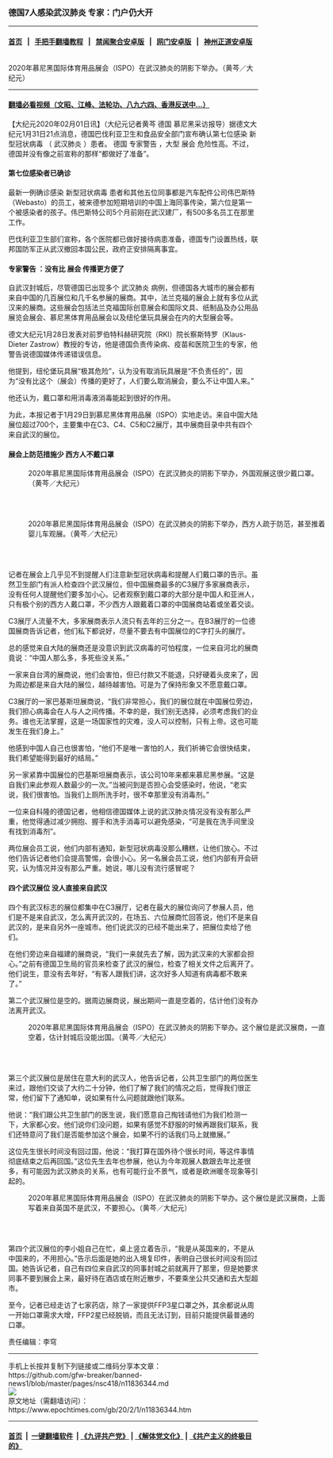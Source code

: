 ### 德国7人感染武汉肺炎 专家：门户仍大开
------------------------

#### [首页](https://github.com/gfw-breaker/banned-news1/blob/master/README.md) &nbsp;&nbsp;|&nbsp;&nbsp; [手把手翻墙教程](https://github.com/gfw-breaker/guides/wiki) &nbsp;&nbsp;|&nbsp;&nbsp; [禁闻聚合安卓版](https://github.com/gfw-breaker/bn-android) &nbsp;&nbsp;|&nbsp;&nbsp; [网门安卓版](https://github.com/oGate2/oGate) &nbsp;&nbsp;|&nbsp;&nbsp; [神州正道安卓版](https://github.com/SzzdOgate/update) 



<div><img alt="" class="aligncenter wp-post-image" src="https://i.epochtimes.com/assets/uploads/2020/02/IMG_2194-600x400.jpg"/>
<div class="red16 caption">
 <p>
  2020年慕尼黑国际体育用品展会（ISPO）在武汉肺炎的阴影下举办。（黄芩／大纪元）
 </p>
</div>
</div><hr/>

#### [翻墙必看视频（文昭、江峰、法轮功、八九六四、香港反送中...）](http://167.172.214.107/home.html)

<div><p>
 【大纪元2020年02月01日讯】（大纪元记者黄芩
 <ok href="https://www.epochtimes.com/gb/tag/%E5%BE%B7%E5%9B%BD.html">
  德国
 </ok>
 慕尼黑采访报导）据德文大纪元1月31日21点消息，德国巴伐利亚卫生和食品安全部门宣布确认第七位感染
 <ok href="https://www.epochtimes.com/gb/tag/%E6%96%B0%E5%9E%8B%E5%86%A0%E7%8A%B6%E7%97%85%E6%AF%92.html">
  新型冠状病毒
 </ok>
 （
 <ok href="https://www.epochtimes.com/gb/tag/%E6%AD%A6%E6%B1%89%E8%82%BA%E7%82%8E.html">
  武汉肺炎
 </ok>
 ）患者。
 <ok href="https://www.epochtimes.com/gb/tag/%E5%BE%B7%E5%9B%BD.html">
  德国
 </ok>
 <ok href="https://www.epochtimes.com/gb/tag/%E4%B8%93%E5%AE%B6%E8%AD%A6%E5%91%8A.html">
  专家警告
 </ok>
 ，大型
 <ok href="https://www.epochtimes.com/gb/tag/%E5%B1%95%E4%BC%9A.html">
  展会
 </ok>
 危险性高。不过，德国并没有像之前宣称的那样“都做好了准备”。
</p>
<h4>
 第七位感染者已确诊
</h4>
<p>
 最新一例确诊感染
 <ok href="https://www.epochtimes.com/gb/tag/%E6%96%B0%E5%9E%8B%E5%86%A0%E7%8A%B6%E7%97%85%E6%AF%92.html">
  新型冠状病毒
 </ok>
 患者和其他五位同事都是汽车配件公司伟巴斯特（Webasto）的员工，被来德参加短期培训的中国上海同事传染，第六位是第一个被感染者的孩子。伟巴斯特公司5个月前刚在武汉建厂，有500多名员工在那里工作。
</p>
<p>
 巴伐利亚卫生部们宣称，各个医院都已做好接待病患准备，德国专门设置热线，联邦国防军正从武汉撤回本国公民，政府正安排隔离事宜。
</p>
<h4>
 <ok href="https://www.epochtimes.com/gb/tag/%E4%B8%93%E5%AE%B6%E8%AD%A6%E5%91%8A.html">
  专家警告
 </ok>
 ：没有比
 <ok href="https://www.epochtimes.com/gb/tag/%E5%B1%95%E4%BC%9A.html">
  展会
 </ok>
 传播更方便了
</h4>
<p>
 自武汉封城后，尽管德国已出现多个
 <ok href="https://www.epochtimes.com/gb/tag/%E6%AD%A6%E6%B1%89%E8%82%BA%E7%82%8E.html">
  武汉肺炎
 </ok>
 病例，但德国各大城市的展会都有来自中国的几百展位和几千名参展的展商。其中，法兰克福的展会上就有多位从武汉来的展商。这些展会包括法兰克福国际创意展会和国际文具、纸制品及办公用品展览会展会、慕尼黑体育用品展会以及纽伦堡玩具展会在内的大型展会等。
</p>
<p>
 德文大纪元1月28日发表对前罗伯特科赫研究院（RKI）院长察斯特罗（Klaus-Dieter Zastrow）教授的专访，他是德国负责传染病、疫苗和医院卫生的专家，他警告说德国媒体传递错误信息。
</p>
<p>
 他提到，纽伦堡玩具展“极其危险”，认为没有取消玩具展是“不负责任的”，因为“没有比这个（展会）传播的更好了，人们要么取消展会，要么不让中国人来。”
</p>
<p>
 他还认为，戴口罩和用消毒液消毒能起到很好的作用。
</p>
<p>
 为此，本报记者于1月29日到慕尼黑体育用品展（ISPO）实地走访。来自中国大陆展位超过700个，主要集中在C3、C4、C5和C2展厅，其中展商目录中共有四个来自武汉的展位。
</p>
<h4>
 展会上防范措施少 西方人不戴口罩
</h4>
<figure class="wp-caption aligncenter" id="attachment_11836395" style="width: 600px">
 <ok href="http://i.epochtimes.com/assets/uploads/2020/02/IMG_0564.jpg">
  <img alt="" class="size-large wp-image-11836395" src="http://i.epochtimes.com/assets/uploads/2020/02/IMG_0564-600x468.jpg"/>
 </ok>
 <br/><figcaption class="wp-caption-text">
  2020年慕尼黑国际体育用品展会（ISPO）在武汉肺炎的阴影下举办，外国观展这很少戴口罩。（黄芩／大纪元）
 </figcaption><br/>
</figure><br/>
<figure class="wp-caption aligncenter" id="attachment_11836404" style="width: 600px">
 <ok href="http://i.epochtimes.com/assets/uploads/2020/02/IMG_2200.jpg">
  <img alt="" class="size-large wp-image-11836404" src="http://i.epochtimes.com/assets/uploads/2020/02/IMG_2200-600x450.jpg"/>
 </ok>
 <br/><figcaption class="wp-caption-text">
  2020年慕尼黑国际体育用品展会（ISPO）在武汉肺炎的阴影下举办，西方人疏于防范，甚至推着婴儿车观展。（黄芩／大纪元）
 </figcaption><br/>
</figure><br/>
<p>
 记者在展会上几乎见不到提醒人们注意新型冠状病毒和提醒人们戴口罩的告示。虽然卫生部门有派人检查四个武汉展位，但中国展商最多的C3展厅多家展商表示，没有任何人提醒他们要多加小心。记者观察到戴口罩的大部分是中国人和亚洲人，只有极个别的西方人戴口罩，不少西方人跟戴着口罩的中国展商站着或坐着交谈。
</p>
<p>
 C3展厅人流量不大，多家展商表示人流只有去年的三分之一。在B3展厅的一位德国展商告诉记者，他们私下都说好，尽量不要去有中国展位的C字打头的展厅。
</p>
<p>
 总的感觉来自大陆的展商还是没意识到武汉病毒的可怕程度，一位来自河北的展商竟说：“中国人那么多，多死些没关系。”
</p>
<p>
 一家来自台湾的展商说，他们会害怕，但已付款又不能退，只好硬着头皮来了，因为周边都是来自大陆的展位，越待越害怕。可是为了保持形象又不愿意戴口罩。
</p>
<p>
 C3展厅的一家巴基斯坦展商说，“我们非常担心，我们的展位就在中国展位旁边，我们担心病毒会在人与人之间传播。不幸的是，我们别无选择，必须考虑我们的业务。谁也无法掌握，这是一场国家性的灾难，没人可以控制，只有上帝。这也可能发生在我们身上。”
</p>
<p>
 他感到中国人自己也很害怕，“他们不是唯一害怕的人，我们祈祷它会很快结束，我们希望能得到最好的结局。”
</p>
<p>
 另一家紧靠中国展位的巴基斯坦展商表示，该公司10年来都来慕尼黑参展。“这是自我们来此参观人数最少的一次。”当被问到是否担心会受感染时，他说，“老实说，我们很害怕。当我们上厕所洗手时，很不幸那里没有消毒剂。”
</p>
<p>
 一位来自科隆的德国记者，他相信德国媒体上说的武汉肺炎情况没有没有那么严重，他觉得通过减少拥抱、握手和洗手消毒可以避免感染，“可是我在洗手间里没有找到消毒剂”。
</p>
<p>
 两位展会员工说，他们内部有通知，新型冠状病毒没那么糟糕，让他们放心。不过他们告诉记者他们会提高警惕，会很小心。另一名展会员工说，他们内部有开会研究，认为情况并没有那么严重。她说，哪儿没有流行感冒呢？
</p>
<h4>
 四个武汉展位 没人直接来自武汉
</h4>
<p>
 四个有武汉标志的展位都集中在C3展厅，记者在最大的展位询问了参展人员，他们是不是来自武汉，怎么离开武汉的，在场五、六位展商忙回答说，他们不是来自武汉的，是来自另外一座城市。他们说武汉的已经不能出来了，把展位卖给了他们。
</p>
<p>
 在他们旁边来自福建的展商说，“我们一来就先去了解，因为武汉来的大家都会担心。”之前有德国卫生局的官员来检查了武汉的展位，检查了相关文件之后离开了。他们说生，意没有去年好，“有客人跟我们讲，这次好多人知道有病毒都不敢来了。”
</p>
<p>
 第二个武汉展位是空的。据周边展商说，展出期间一直是空着的，估计他们没有办法离开武汉。
</p>
<figure class="wp-caption aligncenter" id="attachment_11836396" style="width: 600px">
 <ok href="http://i.epochtimes.com/assets/uploads/2020/02/IMG_2203.jpg">
  <img alt="" class="size-large wp-image-11836396" src="http://i.epochtimes.com/assets/uploads/2020/02/IMG_2203-600x450.jpg"/>
 </ok>
 <br/><figcaption class="wp-caption-text">
  2020年慕尼黑国际体育用品展会（ISPO）在武汉肺炎的阴影下举办。这个展位是武汉展商，一直空着，估计封城后没能出国。（黄芩／大纪元）
 </figcaption><br/>
</figure><br/>
<p>
 第三个武汉展位是居住在意大利的武汉人，他告诉记者，公共卫生部门的两位医生来过，跟他们交谈了大约二十分钟，他们了解了我们的情况之后，觉得我们很正常，他们留下了通知单，说如果有什么问题就跟他们联系。
</p>
<p>
 他说：“我们跟公共卫生部门的医生说，我们愿意自己掏钱请他们为我们检测一下，大家都心安。他们说你们没问题，如果有感觉不舒服的时候再跟我们联系，我们还特意问了我们是否能参加这个展会，如果不行的话我们马上就撤展。”
</p>
<p>
 这位先生很长时间没有回过国，他说：“我打算在国外待个很长时间，等这件事情彻底结束之后再回国。”这位先生去年也参展，他认为今年观展人数跟去年比差很多，有可能因为武汉肺炎的关系，也有可能行业不景气，或者是欧洲暖冬现象等引起的。
</p>
<figure class="wp-caption aligncenter" id="attachment_11836401" style="width: 600px">
 <ok href="http://i.epochtimes.com/assets/uploads/2020/02/IMG_2204.jpg">
  <img alt="" class="size-large wp-image-11836401" src="http://i.epochtimes.com/assets/uploads/2020/02/IMG_2204-600x450.jpg"/>
 </ok>
 <br/><figcaption class="wp-caption-text">
  2020年慕尼黑国际体育用品展会（ISPO）在武汉肺炎的阴影下举办。这个展位是武汉展商，上面写着来自英国不是武汉，不要担心。（黄芩／大纪元）
 </figcaption><br/>
</figure><br/>
<p>
 第四个武汉展位的李小姐自己在忙，桌上竖立着告示，“我是从英国来的，不是从中国来的，不用担心。”告示后面是她的出入境复印件，表明自己很长时间没有回过国。她告诉记者，自己有四位来自武汉的同事封城之前就离开了那里，但是她要求同事不要到展会上来，最好待在酒店或在附近散步，不要乘坐公共交通和去大型超市。
</p>
<p>
 至今，记者已经走访了七家药店，除了一家提供FFP3星口罩之外，其余都说从周一开始口罩需求大增，FFP2星已经脱销，而且无法订到，目前只能提供最普通的口罩。
</p>
<p>
 责任编辑：李穹
</p>
</div>
<hr/>
手机上长按并复制下列链接或二维码分享本文章：<br/>
https://github.com/gfw-breaker/banned-news1/blob/master/pages/nsc418/n11836344.md <br/>
<a href='https://github.com/gfw-breaker/banned-news1/blob/master/pages/nsc418/n11836344.md'><img src='https://github.com/gfw-breaker/banned-news1/blob/master/pages/nsc418/n11836344.md.png'/></a> <br/>
原文地址（需翻墙访问）：https://www.epochtimes.com/gb/20/2/1/n11836344.htm


------------------------
#### [首页](https://github.com/gfw-breaker/banned-news1/blob/master/README.md) &nbsp;|&nbsp; [一键翻墙软件](https://github.com/gfw-breaker/nogfw/blob/master/README.md) &nbsp;| [《九评共产党》](https://github.com/gfw-breaker/9ping.md/blob/master/README.md#九评之一评共产党是什么) | [《解体党文化》](https://github.com/gfw-breaker/jtdwh.md/blob/master/README.md) | [《共产主义的终极目的》](https://github.com/gfw-breaker/gczydzjmd.md/blob/master/README.md)


<img src='http://gfw-breaker.win/banned-news/pages/nsc418/n11836344.md' width='0px' height='0px'/>